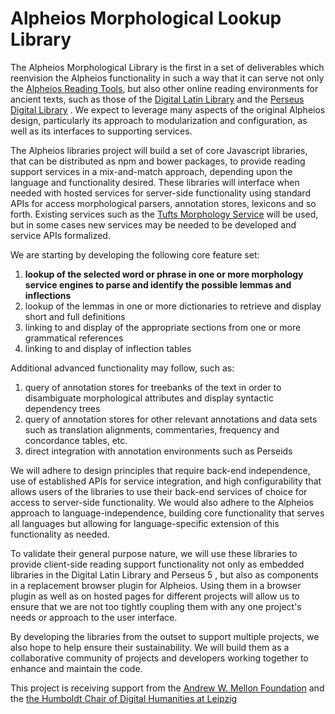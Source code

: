 # Alpheios Morphological Lookup Library

The Alpheios Morphological Library is the first in a set of deliverables which reenvision the Alpheios functionality in such a way that it can serve not only the [Alpheios Reading Tools](http://alpheios.net), but also other online reading environments for ancient texts, such as those of the [Digital Latin Library](http://digitallatin.org/) and the [Perseus Digital Library](http://www.perseus.tufts.edu) . We expect to leverage many aspects of the original Alpheios design, particularly its approach to modularization and configuration, as well as its interfaces to supporting services.

The Alpheios libraries project will build a set of core Javascript libraries, that can be distributed as npm and bower packages, to provide reading support services in a mix-and-match approach, depending upon the language and functionality desired.  These libraries will interface when needed with hosted services for server-side functionality using standard APIs for access morphological parsers, annotation stores, lexicons and so forth. Existing services such as the [Tufts Morphology Service](http://sites.tufts.edu/perseusupdates/2012/11/01/morphology-service-beta/) will be used, but in some cases new services may be needed to be developed and service APIs formalized.

We are starting by developing the following core feature set:

  1. __lookup of the selected word or phrase in one or more morphology service engines to parse and identify the possible lemmas and inflections__
  1. lookup of the lemmas in one or more dictionaries to retrieve and display short and full definitions
  1. linking to and display of the appropriate sections from one or more grammatical references
  1. linking to and display of inflection tables

Additional advanced functionality may follow, such as:

  1. query of annotation stores for treebanks of the text in order to disambiguate morphological attributes and display syntactic dependency trees
  1. query of annotation stores for other relevant annotations and data sets such as translation alignments, commentaries, frequency and concordance tables, etc.
  1. direct integration with annotation environments such as Perseids

We will adhere to design principles that require back-end independence, use of established APIs for service integration, and high configurability that allows users of the libraries to use their back-end services of choice for access to server-side functionality. We would also adhere to the Alpheios approach to language-independence, building core functionality that serves all languages but allowing for language-specific extension of this functionality as needed.

To validate their general purpose nature, we will use these libraries to provide client-side reading support functionality not only as embedded libraries in the Digital Latin Library and Perseus 5 , but also as components in a replacement browser plugin for Alpheios.  Using them in a browser plugin as well as on hosted pages for different projects will allow us to ensure that we are not too tightly coupling them with any one project's needs or approach to the user interface.

By developing the libraries from the outset to support multiple projects, we also hope to help ensure their sustainability.  We will build them as a collaborative community of projects and developers working together to enhance and maintain the code.

This project is receiving support from the [Andrew W. Mellon Foundation](http://www.mellon.org/) and the [the Humboldt Chair of Digital Humanities at Leipzig](http://www.dh.uni-leipzig.de/wo/)
